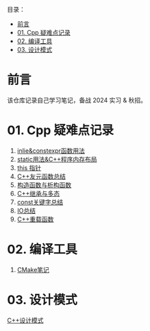 目录：
- [前言](#前言)
- [01. Cpp 疑难点记录](#01-cpp-疑难点记录)
- [02. 编译工具](#02-编译工具)
- [03. 设计模式](#03-设计模式)


# 前言
该仓库记录自己学习笔记，备战 2024 实习 & 秋招。

# 01. Cpp 疑难点记录

1.  [inlie&constexpr函数用法](CppGuide/01inline和constexpr函数用法.md)
2.  [static用法&C++程序内存布局](CppGuide/02static用法总结&C++程序内存布局.md)
3.  [this 指针](CppGuide/03this指针.md)
4.  [C++友元函数总结](CppGuide/04C++友元总结.md)
5.  [构造函数与析构函数](CppGuide/05构造函数与析构函数.md)
6.  [C++继承与多态](CppGuide/06C++继承与多态.md)
7.  [const关键字总结](CppGuide/07const关键字总结.md)
8.  [IO总结](CppGuide/08IO总结.md)
9.  [C++重载函数](CppGuide/09重载运算符.md)

# 02. 编译工具
1. [CMake笔记](CMake/CMake笔记自用版.md) 

# 03. 设计模式
[C++设计模式](DesignPatterns/C++设计模式.md)
